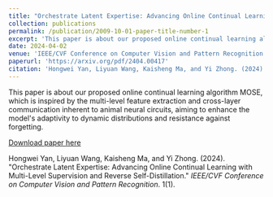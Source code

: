 ```yaml
---
title: "Orchestrate Latent Expertise: Advancing Online Continual Learning with Multi-Level Supervision and Reverse Self-Distillation"
collection: publications
permalink: /publication/2009-10-01-paper-title-number-1
excerpt: 'This paper is about our proposed online continual learning algorithm MOSE, which is inspired by the multi-level feature extraction and cross-layer communication inherent to animal neural circuits, aiming to enhance the model's adaptivity to dynamic distributions and resistance against forgetting.'
date: 2024-04-02
venue: 'IEEE/CVF Conference on Computer Vision and Pattern Recognition (CVPR)'
paperurl: 'https://arxiv.org/pdf/2404.00417'
citation: 'Hongwei Yan, Liyuan Wang, Kaisheng Ma, and Yi Zhong. (2024). &quot;Orchestrate Latent Expertise: Advancing Online Continual Learning with Multi-Level Supervision and Reverse Self-Distillation.&quot; <i>IEEE/CVF Conference on Computer Vision and Pattern Recognition</i>. 1(1).'
---
```

This paper is about our proposed online continual learning algorithm MOSE, which is inspired by the multi-level feature extraction and cross-layer communication inherent to animal neural circuits, aiming to enhance the model's adaptivity to dynamic distributions and resistance against forgetting.

[Download paper here](https://arxiv.org/pdf/2404.00417)

Hongwei Yan, Liyuan Wang, Kaisheng Ma, and Yi Zhong. (2024). &quot;Orchestrate Latent Expertise: Advancing Online Continual Learning with Multi-Level Supervision and Reverse Self-Distillation.&quot; <i>IEEE/CVF Conference on Computer Vision and Pattern Recognition</i>. 1(1).